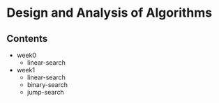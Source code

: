 # Design and Analysis of Algorithms

## Contents

- week0
  - linear-search
- week1
  - linear-search
  - binary-search
  - jump-search
